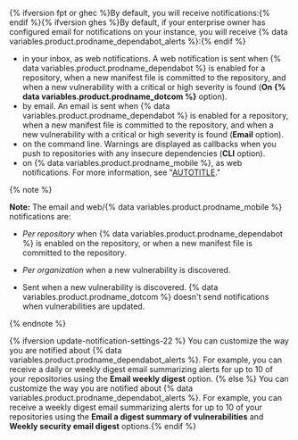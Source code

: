 {% ifversion fpt or ghec %}By default, you will receive notifications:{% endif %}{% ifversion ghes %}By default, if your enterprise owner has configured email for notifications on your instance, you will receive {% data variables.product.prodname_dependabot_alerts %}:{% endif %}

* in your inbox, as web notifications. A web notification is sent when {% data variables.product.prodname_dependabot %} is enabled for a repository, when a new manifest file is committed to the repository, and when a new vulnerability with a critical or high severity is found (**On {% data variables.product.prodname_dotcom %}** option).
* by email. An email is sent when {% data variables.product.prodname_dependabot %} is enabled for a repository, when a new manifest file is committed to the repository, and when a new vulnerability with a critical or high severity is found (**Email** option).
* on the command line. Warnings are displayed as callbacks when you push to repositories with any insecure dependencies (**CLI** option).
* on {% data variables.product.prodname_mobile %}, as web notifications. For more information, see "[AUTOTITLE](/account-and-profile/managing-subscriptions-and-notifications-on-github/setting-up-notifications/configuring-notifications#enabling-push-notifications-with-github-mobile)."

{% note %}

**Note:** The email and web/{% data variables.product.prodname_mobile %} notifications are:

* _Per repository_ when {% data variables.product.prodname_dependabot %} is enabled on the repository, or when a new manifest file is committed to the repository.

* _Per organization_ when a new vulnerability is discovered.

* Sent when a new vulnerability is discovered. {% data variables.product.prodname_dotcom %} doesn't send notifications when vulnerabilities are updated.

{% endnote %}

{% ifversion update-notification-settings-22 %}
You can customize the way you are notified about {% data variables.product.prodname_dependabot_alerts %}. For example, you can receive a daily or weekly digest email summarizing alerts for up to 10 of your repositories using the **Email weekly digest** option.
{% else %}
You can customize the way you are notified about {% data variables.product.prodname_dependabot_alerts %}. For example, you can receive a weekly digest email summarizing alerts for up to 10 of your repositories using the **Email a digest summary of vulnerabilities** and **Weekly security email digest** options.{% endif %}
